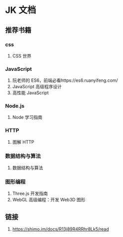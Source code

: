 # JK 文档

## 推荐书籍

### css

1. CSS 世界

### JavaScript

1. 阮老师的 ES6，前端必看https://es6.ruanyifeng.com/
2. JavaScript 高级程序设计
3. 高性能 JavaScript

### Node.js

1. Node 学习指南

### HTTP

1. 图解 HTTP

### 数据结构与算法

1. 数据结构与算法

### 图形编程

1. Three.js 开发指南
2. WebGL 高级编程：开发 Web3D 图形

## 链接

1. https://shimo.im/docs/R13j89R4RRhr8Lk5/read
